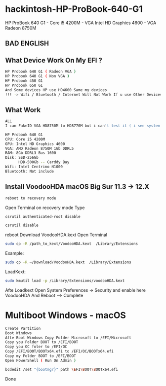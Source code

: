 # hackintosh-HP-ProBook-640-G1
HP ProBook 640 G1 - Core i5 4200M - VGA Intel HD Graphics 4600 - VGA Radeon 8750M

## BAD ENGLISH

## What Device Work On My EFI ?
```bash
HP Probook 640 G1 ( Radeon VGA )
HP Probook 640 G1 ( Non VGA )
HP Probook 450 G1
HP Probook 650 G1
And Some devices HP use HD4600 Same my devices
!!! -> Wifi / Bluetooth / Internet Will Not Work If u use Other Devices not like me <3 
```

## What Work
```bash
ALL
I can FakeID VGA HD8750M to HD8770M but i can't test it ( i see system info show: Support Devices )
```

```bash
HP Probook 640 G1
CPU: Core i5 4200M
GPU: Intel HD Graphics 4600
VGA: AMD Radeon 8750M 1Gb DDRL5
RAM: 8Gb DDRL3 Bus 1600
Disk: SSD-256Gb
      HDD-500Gb -- Carddy Bay
Wifi: Intel Centrino N1000
Bluetooth: Not include
```

## Install VoodooHDA macOS Big Sur 11.3 -> 12.X
```bash
reboot to recovery mode
```
Open Terminal on recovery mode
Type
```bash
csrutil authenticated-root disable
```
```bash
csrutil disable
```
reboot
Download VoodooHDA.kext
Open Terminal
```bash
sudo cp -R /path_to_kext/VoodooHDA.kext  /Library/Extensions
```
Example:
```bash
sudo cp -R ~/Download/VoodooHDA.kext  /Library/Extensions
```
LoadKext:
```bash
sudo kmutil load -p /Library/Extensions/voodooHDA.kext
```
Afte Loadkext Open System Preferences -> Security and enable here VoodooHDA
And Reboot --> Complete

# Multiboot Windows - macOS
```bash
Create Partition
Boot Windows
Afte Boot Windows Copy Folder Microsoft to /EFI/Microsoft
Copy you Folder BOOT to /EFI/BOOT
Copy you OC foler to /EFI/OC
Copy /EFI/BOOT/BOOTx64.efi to /EFI/OC/BOOTx64.efi
Copy my Folder BOOT to /EFI/BOOT
Open PowerShell ( Run On Admin )
```
```bash
bcdedit /set "{bootmgr}" path \EFI\BOOT\BOOTx64.efi
```
Done
